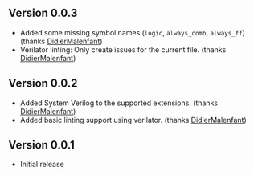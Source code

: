 ## Version 0.0.3

- Added some missing symbol names (`logic`, `always_comb`, `always_ff`) (thanks [DidierMalenfant](https://github.com/DidierMalenfant)) 
- Verilator linting: Only create issues for the current file. (thanks [DidierMalenfant](https://github.com/DidierMalenfant)) 

## Version 0.0.2

- Added System Verilog to the supported extensions. (thanks [DidierMalenfant](https://github.com/DidierMalenfant)) 
- Added basic linting support using verilator. (thanks [DidierMalenfant](https://github.com/DidierMalenfant))

## Version 0.0.1

- Initial release
